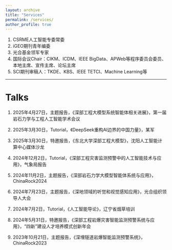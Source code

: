 ```yaml
---
layout: archive
title: "Services"
permalink: /services/
author_profile: true
---
```



1. CSRME人工智能专委常委
2. iGEO期刊青年编委
3. 光合基金领军专家
4. 国际会议Chair：CIKM、ICDM、IEEE BigData、APWeb等程序委员会委员、本地主席、宣传主席、论坛主席
5. SCI期刊审稿人：TKDE、KBS、IEEE TETCI、Machine Learning等

---

# Talks

1. 2025年4月27日，主题报告，《深部工程大模型系统智能体相关进展》，第一届岩石力学与工程人工智能学术会议

2. 2025年3月30日，Tutorial，《DeepSeek重构AI边界的中国力量》，某军

3. 2025年3月30日，特邀报告，《东北大学深部工程大模型》，沈阳人工智能计算中心媒体沙龙

4. 2024年12月2日，Tutorial，《深部工程灾害监测预警中的人工智能技术与应用》，气象局报告

5. 2024年11月2日，主题报告，《深部岩石力学大模型智能体系统与应用》，ChinaRock2024

6. 2024年7月23日，主题报告，《深地领域的听觉和视觉感知应用》，光合组织领导人大会

7. 2024年7月2日，Tutorial，《人工智能导论》，辽宁省烟草培训

8. 2024年5月31日，特邀报告，《深部工程岩爆灾害智能监测预警系统与应用》，“四新”建设人才培养模式创新年会

9. 2023年10月21日，主题报告，《深埋隧道岩爆智能监测预警系统》，ChinaRock2023
